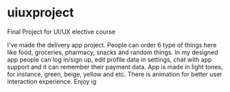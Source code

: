 # uiuxproject
Final Project for UI/UX elective course

I've made the delivery app project. People can order 6 type of things here like food, groceries, pharmacy, snacks and random things. In my designed app people can log in/sign up, edit profile data in settings, chat with app support and it can remember their payment data. App is made in light tones, for instance, green, beige, yellow and etc. There is animation for better user interaction experience. Enjoy ig
